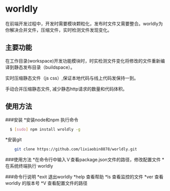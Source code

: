 worldly
=======

在前端开发过程中，开发时需要模块颗粒化，发布时文件又需要整合。worldly为你解决合并文件，压缩文件，实时检测文件发现变化。


主要功能
-------

在工作目录(workspace)开发功能模块时，时实检测文件变化将修改的文件重新编译到静态发布目录（buildspace）。

实时压缩静态文件（js css）,保证本地代码与线上代码发保持一到。

手动合并压缩静态文件, 减少静态http请求的数量和代码体积。


使用方法
--------

###安装
*安装node和npm  执行命令　
``` bash
  $ [sudo] npm install wroldly -g
```
*安装git 
``` bash
	git clone https://github.com/lixiaobin8878/worldly.git 
```
###使用方法
*在命令行中输入Ｖ查看package.json文件的路径，修改配置文件
*在系统终端执行 worldly

###命令行说明
*exit  退出worldly
*help  查看帮助
*ls    查看监控的文件
*ver   查看worldly 的版本号
*V     查看配置文件的路径





